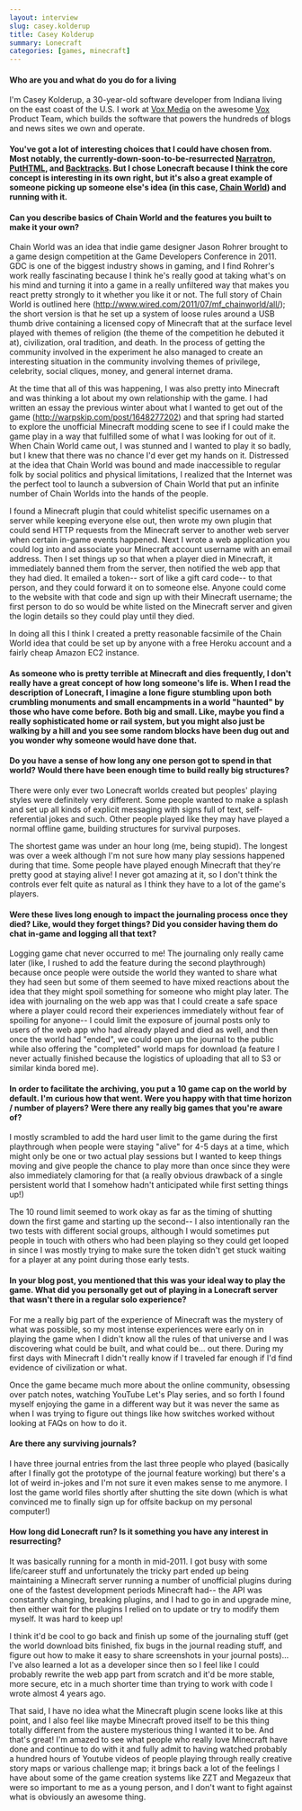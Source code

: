 ```yaml
---
layout: interview
slug: casey.kolderup
title: Casey Kolderup
summary: Lonecraft
categories: [games, minecraft]
---
```


#### Who are you and what do you do for a living

I'm Casey Kolderup, a 30-year-old software developer from Indiana living on the east coast of the U.S. I work at [Vox Media](http://www.voxmedia.com/) on the awesome [Vox](http://product.voxmedia.com/) Product Team, which builds the software that powers the hundreds of blogs and news sites we own and operate.

#### You've got a lot of interesting choices that I could have chosen from. Most notably, the currently-down-soon-to-be-resurrected [Narratron](http://narratron.com), [PutHTML](http://puthtml.com), and [Backtracks](http://backtracks.co/). But I chose Lonecraft because I think the core concept is interesting in its own right, but it's also a great example of someone picking up someone else's idea (in this case, [Chain World](http://en.wikipedia.org/wiki/Chain_World)) and running with it.

#### Can you describe basics of Chain World and the features you built to make it your own?

Chain World was an idea that indie game designer Jason Rohrer brought to a game design competition at the Game Developers Conference in 2011. GDC is one of the biggest industry shows in gaming, and I find Rohrer's work really fascinating because I think he's really good at taking what's on his mind and turning it into a game in a really unfiltered way that makes you react pretty strongly to it whether you like it or not. The full story of Chain World is outlined here (http://www.wired.com/2011/07/mf_chainworld/all/); the short version is that he set up a system of loose rules around a USB thumb drive containing a licensed copy of Minecraft that at the surface level played with themes of religion (the theme of the competition he debuted it at), civilization, oral tradition, and death. In the process of getting the community involved in the experiment he also managed to create an interesting situation in the community involving themes of privilege, celebrity, social cliques, money, and general internet drama.

At the time that all of this was happening, I was also pretty into Minecraft and was thinking a lot about my own relationship with the game. I had written an essay the previous winter about what I wanted to get out of the game (http://warpskip.com/post/1648277202) and that spring had started to explore the unofficial Minecraft modding scene to see if I could make the game play in a way that fulfilled some of what I was looking for out of it. When Chain World came out, I was stunned and I wanted to play it so badly, but I knew that there was no chance I'd ever get my hands on it. Distressed at the idea that Chain World was bound and made inaccessible to regular folk by social politics and physical limitations, I realized that the Internet was the perfect tool to launch a subversion of Chain World that put an infinite number of Chain Worlds into the hands of the people.

I found a Minecraft plugin that could whitelist specific usernames on a server while keeping everyone else out, then wrote my own plugin that could send HTTP requests from the Minecraft server to another web server when certain in-game events happened. Next I wrote a web application you could log into and associate your Minecraft account username with an email address. Then I set things up so that when a player died in Minecraft, it immediately banned them from the server, then notified the web app that they had died. It emailed a token-- sort of like a gift card code-- to that person, and they could forward it on to someone else. Anyone could come to the website with that code and sign up with their Minecraft username; the first person to do so would be white listed on the Minecraft server and given the login details so they could play until they died.

In doing all this I think I created a pretty reasonable facsimile of the Chain World idea that could be set up by anyone with a free Heroku account and a fairly cheap Amazon EC2 instance.

#### As someone who is pretty terrible at Minecraft and dies frequently, I don't really have  a great concept of how long someone's life is. When I read the description of Lonecraft, I imagine a lone figure stumbling upon both crumbling monuments and small encampments in a world "haunted" by those who have come before. Both big and small. Like, maybe you find a really sophisticated home or rail system, but you might also just be walking by a hill and you see some random blocks have been dug out and you wonder why someone would have done that.

#### Do you have a sense of how long any one person got to spend in that world? Would there have been enough time to build really big structures?

There were only ever two Lonecraft worlds created but peoples' playing styles were definitely very different. Some people wanted to make a splash and set up all kinds of explicit messaging with signs full of text, self-referential jokes and such. Other people played like they may have played a normal offline game, building structures for survival purposes.

The shortest game was under an hour long (me, being stupid). The longest was over a week although I'm not sure how many play sessions happened during that time. Some people have played enough Minecraft that they're pretty good at staying alive! I never got amazing at it, so I don't think the controls ever felt quite as natural as I think they have to a lot of the game's players.

#### Were these lives long enough to impact the journaling process once they died? Like, would they forget things? Did you consider having them do chat in-game and logging all that text?

Logging game chat never occurred to me! The journaling only really came later (like, I rushed to add the feature during the second playthrough) because once people were outside the world they wanted to share what they had seen but some of them seemed to have mixed reactions about the idea that they might spoil something for someone who might play later. The idea with journaling on the web app was that I could create a safe space where a player could record their experiences immediately without fear of spoiling for anyone-- I could limit the exposure of journal posts only to users of the web app who had already played and died as well, and then once the world had "ended", we could open up the journal to the public while also offering the "completed" world maps for download (a feature I never actually finished because the logistics of uploading that all to S3 or similar kinda bored me).

#### In order to facilitate the archiving, you put a 10 game cap on the world by default. I'm curious how that went. Were you happy with that time horizon / number of players? Were there any really big games that you're aware of?

I mostly scrambled to add the hard user limit to the game during the first playthrough when people were staying "alive" for 4-5 days at a time, which might only be one or two actual play sessions but I wanted to keep things moving and give people the chance to play more than once since they were also immediately clamoring for that (a really obvious drawback of a single persistent world that I somehow hadn't anticipated while first setting things up!)

The 10 round limit seemed to work okay as far as the timing of shutting down the first game and starting up the second-- I also intentionally ran the two tests with different social groups, although I would sometimes put people in touch with others who had been playing so they could get looped in since I was mostly trying to make sure the token didn't get stuck waiting for a player at any point during those early tests.

#### In your blog post, you mentioned that this was your ideal way to play the game. What did you personally get out of playing in a Lonecraft server that wasn't there in a regular solo experience?

For me a really big part of the experience of Minecraft was the mystery of what was possible, so my most intense experiences were early on in playing the game when I didn't know all the rules of that universe and I was discovering what could be built, and what could be... out there. During my first days with Minecraft I didn't really know if I traveled far enough if I'd find evidence of civilization or what.

Once the game became much more about the online community, obsessing over patch notes, watching YouTube Let's Play series, and so forth I found myself enjoying the game in a different way but it was never the same as when I was trying to figure out things like how switches worked without looking at FAQs on how to do it.

#### Are there any surviving journals?

I have three journal entries from the last three people who played (basically after I finally got the prototype of the journal feature working) but there's a lot of weird in-jokes and I'm not sure it even makes sense to me anymore. I lost the game world files shortly after shutting the site down (which is what convinced me to finally sign up for offsite backup on my personal computer!)

#### How long did Lonecraft run? Is it something you have any interest in resurrecting?

It was basically running for a month in mid-2011. I got busy with some life/career stuff and unfortunately the tricky part ended up being maintaining a Minecraft server running a number of unofficial plugins during one of the fastest development periods Minecraft had-- the API was constantly changing, breaking plugins, and I had to go in and upgrade mine, then either wait for the plugins I relied on to update or try to modify them myself. It was hard to keep up!

I think it'd be cool to go back and finish up some of the journaling stuff (get the world download bits finished, fix bugs in the journal reading stuff, and figure out how to make it easy to share screenshots in your journal posts)... I've also learned a lot as a developer since then so I feel like I could probably rewrite the web app part from scratch and it'd be more stable, more secure, etc in a much shorter time than trying to work with code I wrote almost 4 years ago.

That said, I have no idea what the Minecraft plugin scene looks like at this point, and I also feel like maybe Minecraft proved itself to be this thing totally different from the austere mysterious thing I wanted it to be. And that's great! I'm amazed to see what people who really love Minecraft have done and continue to do with it and fully admit to having watched probably a hundred hours of Youtube videos of people playing through really creative story maps or various challenge map; it brings back a lot of the feelings I have about some of the game creation systems like ZZT and Megazeux that were so important to me as a young person, and I don't want to fight against what is obviously an awesome thing.
